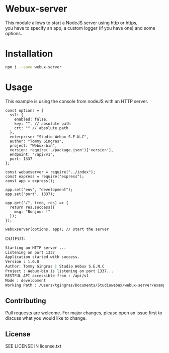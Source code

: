 # Webux-server

This module allows to start a NodeJS server using http or https,  
you have to specify an app, a custom logger (if you have one) and some options.

# Installation

```bash
npm i --save webux-server
```

# Usage

This example is using the console from nodeJS with an HTTP server.  

```
const options = {
  ssl: {
    enabled: false,
    key: "", // absolute path
    crt: "" // absolute path
  },
  enterprise: "Studio Webux S.E.N.C",
  author: "Tommy Gingras",
  project: "Webux-bin",
  version: require('./package.json')['version'],
  endpoint: "/api/v1",
  port: 1337
};

const webuxserver = require("../index");
const express = require("express");
const app = express();

app.set('env', "development");
app.set('port', 1337);

app.get("/", (req, res) => {
  return res.success({
    msg: "Bonjour !"
  });
});

webuxserver(options, app); // start the server
```

OUTPUT:  
```bash
Starting an HTTP server ...
Listening on port 1337
Application started with success.
Version : 1.0.0
Author: Tommy Gingras | Studio Webux S.E.N.C
Project : Webux-bin is listening on port 1337...
RESTFUL API accessible from : /api/v1
Mode : development
Working Path : /Users/tgingras/Documents/Studiowebux/webux-server/examples
```

## Contributing

Pull requests are welcome. For major changes, please open an issue first to discuss what you would like to change.

## License
SEE LICENSE IN license.txt